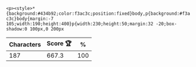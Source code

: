 `<p><style>*{background:#434b92;color:f3ac3c;position:fixed}body,p{background:#f3ac3c}body{margin:-7 105;width:190;height:400}p{width:230;height:50;margin:32 -20;box-shadow:0 100px,0 200px`

| Characters | Score 🏆 | %   |
| ---------- | -------- | --- |
| 187        | 667.3    | 100 |

